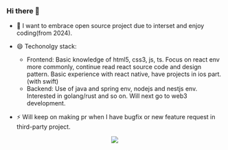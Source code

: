 ### Hi there 👋

<!--
**ANUGLYPLUGIN/ANUGLYPLUGIN** is a ✨ _special_ ✨ repository because its `README.md` (this file) appears on your GitHub profile.

Here are some ideas to get you started:

- 🔭 I’m currently working on ...
- 🌱 I’m currently learning ...
- 👯 I’m looking to collaborate on ...
- 🤔 I’m looking for help with ...
- 💬 Ask me about ...
- 📫 How to reach me: ...
- 😄 Pronouns: ...
- ⚡ Fun fact: ...
-->

- 🔭 I want to embrace open source project due to interset and enjoy coding(from 2024).
- 😄 Techonolgy stack:
   - Frontend: Basic knowledge of html5, css3, js, ts. Focus on react env more commonly, continue read react source code and design pattern. Basic experience with react native, have projects in ios part.(with swift)
   - Backend: Use of java and spring env, nodejs and nestjs env. Interested in golang/rust and so on. Will next go to web3 development.

- ⚡ Will keep on making pr when I have bugfix or new feature request in third-party project.

<div align="center"> <img src="https://github-readme-stats.vercel.app/api?username=ANUGLYPLUGIN&show_icons=true&theme=tokyonight" /> </div>
